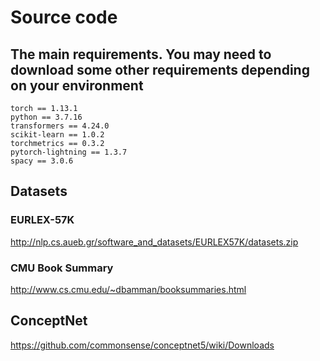 # Source code
## The main requirements. You may need to download some other requirements depending on your environment
```
torch == 1.13.1
python == 3.7.16
transformers == 4.24.0
scikit-learn == 1.0.2
torchmetrics == 0.3.2
pytorch-lightning == 1.3.7
spacy == 3.0.6
```
## Datasets
### EURLEX-57K
http://nlp.cs.aueb.gr/software_and_datasets/EURLEX57K/datasets.zip
### CMU Book Summary
http://www.cs.cmu.edu/~dbamman/booksummaries.html

## ConceptNet
https://github.com/commonsense/conceptnet5/wiki/Downloads

